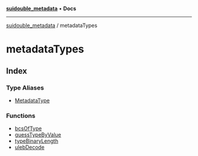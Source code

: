 [**suidouble_metadata**](../README.md) • **Docs**

***

[suidouble_metadata](../modules.md) / metadataTypes

# metadataTypes

## Index

### Type Aliases

- [MetadataType](type-aliases/MetadataType.md)

### Functions

- [bcsOfType](functions/bcsOfType.md)
- [guessTypeByValue](functions/guessTypeByValue.md)
- [typeBinaryLength](functions/typeBinaryLength.md)
- [ulebDecode](functions/ulebDecode.md)
